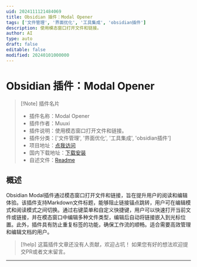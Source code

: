```yaml
---
uid: 2024111121484069
title: Obsidian 插件：Modal Opener
tags: ['文件管理', '界面优化', '工具集成', 'obsidian插件']
description: 使用模态窗口打开文件和链接。
author: AI
type: auto
draft: false
editable: false
modified: 20240101000000
---
```


# Obsidian 插件：Modal Opener

> [!Note] 插件名片
> - 插件名称：Modal Opener
> - 插件作者：Muuxi
> - 插件说明：使用模态窗口打开文件和链接。
> - 插件分类：['文件管理', '界面优化', '工具集成', 'obsidian插件']
> - 项目地址：[点我访问](https://github.com/likemuuxi/obsidian-modal-plugin)
> - 国内下载地址：[下载安装](https://pkmer.cn/products/plugin/pluginMarket/?modal-opener)
> - 自述文件：[Readme](https://ghproxy.net/https://raw.githubusercontent.com/likemuuxi/obsidian-modal-opener/main/README.md)



## 概述

Obsidian Modal插件通过模态窗口打开文件和链接，旨在提升用户的阅读和编辑体验。该插件支持Markdown文件标题，能够阻止链接锚点跳转，用户可在编辑模式和阅读模式之间切换。通过右键菜单和自定义快捷键，用户可以快速打开当前文件或链接，并在模态窗口中编辑多种文件类型，编辑后自动将链接嵌入到光标位置。此外，插件具有防止重复标签的功能，确保工作流的顺畅。适合需要高效管理和编辑文档的用户。


> [!help] 
> 这篇插件文章还没有人贡献，欢迎占坑！
> 如果您有好的想法欢迎提交PR或者文末留言。
> 

---



